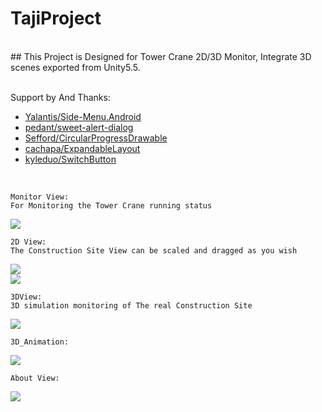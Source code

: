 # TajiProject
<br>
## This Project is Designed for Tower Crane 2D/3D Monitor, Integrate 3D scenes exported from Unity5.5.
<br><br>

Support by And Thanks:<br>

* [Yalantis/Side-Menu.Android](https://github.com/Yalantis/Side-Menu.Android)
* [pedant/sweet-alert-dialog](https://github.com/pedant/sweet-alert-dialog)
* [Sefford/CircularProgressDrawable](https://github.com/Sefford/CircularProgressDrawable)
* [cachapa/ExpandableLayout](https://github.com/cachapa/ExpandableLayout)
* [kyleduo/SwitchButton](https://github.com/kyleduo/SwitchButton)

<br>

    Monitor View:
    For Monitoring the Tower Crane running status
![](https://github.com/uCloudCastle/TajiProject/raw/master/githubImg/monitor.png)

    2D View:
    The Construction Site View can be scaled and dragged as you wish
![](https://github.com/uCloudCastle/TajiProject/raw/master/githubImg/2d_1.png)
<br>
![](https://github.com/uCloudCastle/TajiProject/raw/master/githubImg/2d_2.png)

    3DView:
    3D simulation monitoring of The real Construction Site
![](https://github.com/uCloudCastle/TajiProject/raw/master/githubImg/3d.png)

    3D_Animation:
![](https://github.com/uCloudCastle/TajiProject/raw/master/githubImg/3d_animation.gif)

    About View:
![](https://github.com/uCloudCastle/TajiProject/raw/master/githubImg/about.png)
